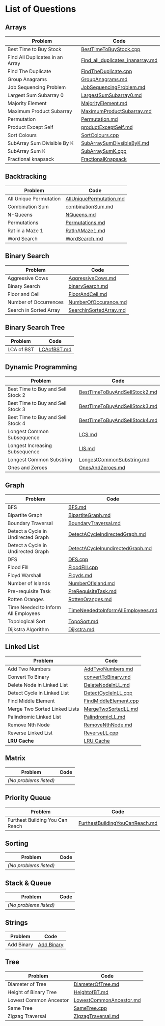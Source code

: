 # **List of Questions**

## Arrays

| Problem                           | Code                                                                                       |
|-----------------------------------|--------------------------------------------------------------------------------------------|
| Best Time to Buy Stock            | [BestTimeToBuyStock.cpp](TopicWiseProblems/Arrays/BestTimeToBuyStock.cpp)                  |
| Find All Duplicates in an Array   | [Find_all_duplicates_inanarray.md](TopicWiseProblems/Arrays/Find_all_duplicates_inanarray.md)|
| Find The Duplicate                | [FindTheDuplicate.cpp](TopicWiseProblems/Arrays/FindTheDuplicate.cpp)                      |
| Group Anagrams                    | [GroupAnagrams.md](TopicWiseProblems/Arrays/GroupAnagrams.md)                              |
| Job Sequencing Problem            | [JobSequencingProblem.md](TopicWiseProblems/Arrays/JobSequencingProblem.md)                |
| Largest Sum Subarray 0            | [LargestSumSubarray0.md](TopicWiseProblems/Arrays/LargestSumSubarray0.md)                  |
| Majority Element                  | [MajorityElement.md](TopicWiseProblems/Arrays/MajorityElement.md)                          |
| Maximum Product Subarray          | [MaximumProductSubarray.md](TopicWiseProblems/Arrays/MaximumProductSubarray.md)            |
| Permutation                       | [Permutation.md](TopicWiseProblems/Arrays/Permutation.md)                                  |
| Product Except Self               | [productExceptSelf.md](TopicWiseProblems/Arrays/productExceptSelf.md)                      |
| Sort Colours                      | [SortColours.cpp](TopicWiseProblems/Arrays/SortColours.cpp)                                |
| SubArray Sum Divisible By K       | [SubArraySumDivsibleByK.md](TopicWiseProblems/Arrays/SubArraySumDivsibleByK.md)            |
| SubArray Sum K                    | [SubArraySumK.cpp](TopicWiseProblems/Arrays/SubArraySumK.cpp)                              |
| Fractional knapsack                   | [FractionalKnapsack](TopicWiseProblems/Arrays/FractionalKnapsack.md)                              |


## Backtracking

| Problem                  | Code                                                                                      |
|--------------------------|-------------------------------------------------------------------------------------------|
| All Unique Permutation    | [AllUniquePermutation.md](TopicWiseProblems/Backtracking/AllUniquePermutation.md)         |
| Combination Sum           | [combinationSum.md](TopicWiseProblems/Backtracking/combinationSum.md)                     |
| N-Queens                  | [NQueens.md](TopicWiseProblems/Backtracking/NQueens.md)                                   |
| Permutations              | [Permutations.md](TopicWiseProblems/Backtracking/Permutations.md)                         |
| Rat in a Maze 1           | [RatlnAMaze1.md](TopicWiseProblems/Backtracking/RatlnAMaze1.md)                           |
| Word Search               | [WordSearch.md](TopicWiseProblems/Backtracking/WordSearch.md)                             |

## Binary Search

| Problem                  | Code                                                                                      |
|--------------------------|-------------------------------------------------------------------------------------------|
| Aggressive Cows           | [AggressiveCows.md](TopicWiseProblems/binarySearch/AggressiveCows.md)                    |
| Binary Search             | [binarySearch.md](TopicWiseProblems/binarySearch/binarySearch.md)                         |
| Floor and Ceil            | [FloorAndCeil.md](TopicWiseProblems/binarySearch/FloorAndCeil.md)                         |
| Number of Occurrences     | [NumberOfOccurance.md](TopicWiseProblems/binarySearch/NumberOfOccurance.md)               |
| Search in Sorted Array    | [SearchlnSortedArray.md](TopicWiseProblems/binarySearch/SearchlnSortedArray.md)           |

## Binary Search Tree

| Problem                  | Code                                                                                      |
|--------------------------|-------------------------------------------------------------------------------------------|
| LCA of BST               | [LCAofBST.md](TopicWiseProblems/BinarySearchTree/LCAofBST.md)                              |

## Dynamic Programming

| Problem                          | Code                                                                                                 |
|----------------------------------|------------------------------------------------------------------------------------------------------|
| Best Time to Buy and Sell Stock 2| [BestTimeToBuyAndSellStock2.md](TopicWiseProblems/DynamicProgramming/BestTimeToBuyAndSellStock2.md)   |
| Best Time to Buy and Sell Stock 3| [BestTimeToBuyAndSelIStock3.md](TopicWiseProblems/DynamicProgramming/BestTimeToBuyAndSelIStock3.md)   |
| Best Time to Buy and Sell Stock 4| [BestTimeToBuyAndSeIIStock4.md](TopicWiseProblems/DynamicProgramming/BestTimeToBuyAndSeIIStock4.md)   |
| Longest Common Subsequence       | [LCS.md](TopicWiseProblems/DynamicProgramming/LCS.md)                                                |
| Longest Increasing Subsequence   | [LIS.md](TopicWiseProblems/DynamicProgramming/LIS.md)                                                |
| Longest Common Substring         | [LongestCommonSubstring.md](TopicWiseProblems/DynamicProgramming/LongestCommonSubstring.md)          |
| Ones and Zeroes                  | [OnesAndZeroes.md](TopicWiseProblems/DynamicProgramming/OnesAndZeroes.md)                            |

## Graph

| Problem                        | Code                                                                                                 |
|--------------------------------|------------------------------------------------------------------------------------------------------|
| BFS                            | [BFS.md](TopicWiseProblems/Graph/BFS.md)                                                             |
| Bipartite Graph                | [BipartiteGraph.md](TopicWiseProblems/Graph/BipartiteGraph.md)                                       |
| Boundary Traversal             | [BoundaryTraversal.md](TopicWiseProblems/Graph/BoundaryTraversal.md)                                 |
| Detect a Cycle in Undirected Graph | [DetectACyclelndirectedGraph.md](TopicWiseProblems/Graph/DetectACyclelndirectedGraph.md)           |
| Detect a Cycle in Undirected Graph | [DetectACyclelnundirectedGraph.md](TopicWiseProblems/Graph/DetectACyclelnundirectedGraph.md)       |
| DFS                            | [DFS.cpp](TopicWiseProblems/Graph/DFS.cpp)                                                           |
| Flood Fill                     | [FloodFlll.cpp](TopicWiseProblems/Graph/FloodFlll.cpp)                                               |
| Floyd Warshall                 | [Floyds.md](TopicWiseProblems/Graph/Floyds.md)                                                       |
| Number of Islands              | [NumberOflsland.md](TopicWiseProblems/Graph/NumberOflsland.md)                                       |
| Pre-requisite Task             | [PreRequisiteTask.md](TopicWiseProblems/Graph/PreRequisiteTask.md)                                   |
| Rotten Oranges                 | [RottenOranges.md](TopicWiseProblems/Graph/RottenOranges.md)                                         |
| Time Needed to Inform All Employees | [TimeNeededtolnformAllEmployees.md](TopicWiseProblems/Graph/TimeNeededtolnformAllEmployees.md)    |
| Topological Sort               | [TopoSort.md](TopicWiseProblems/Graph/TopoSort.md)                                                   |
| Dijkstra Algorithm              | [Dijkstra.md](TopicWiseProblems/Graph/Dijkstra.md)                                                   |

## Linked List

| Problem                | Code                                                                                       |
|------------------------|--------------------------------------------------------------------------------------------|
| Add Two Numbers         | [AddTwoNumbers.md](TopicWiseProblems/LinkedList/AddTwoNumbers.md)                          |
| Convert To Binary       | [convertToBinary.md](TopicWiseProblems/LinkedList/convertToBinary.md)                      |
| Delete Node in Linked List | [DeleteNodelnLL.md](TopicWiseProblems/LinkedList/DeleteNodelnLL.md)                     |
| Detect Cycle in Linked List | [DetectCycIeInLL.cpp](TopicWiseProblems/LinkedList/DetectCycIeInLL.cpp)                |
| Find Middle Element     | [FindMiddIeEIement.cpp](TopicWiseProblems/LinkedList/FindMiddIeEIement.cpp)                |
| Merge Two Sorted Linked Lists | [MergeTwoSortedLL.md](TopicWiseProblems/LinkedList/MergeTwoSortedLL.md)              |
| Palindromic Linked List | [PalindromicLL.md](TopicWiseProblems/LinkedList/PalindromicLL.md)                          |
| Remove Nth Node         | [RemoveNthNode.md](TopicWiseProblems/LinkedList/RemoveNthNode.md)                          |
| Reverse Linked List     | [ReverseLL.cpp](TopicWiseProblems/LinkedList/ReverseLL.cpp)                                |
| **LRU Cache**   | [LRU Cache](TopicWiseProblems/LinkedList/LRUCache.md)                                |

## Matrix

| Problem | Code |
|---------|------|
| *(No problems listed)* | |

## Priority Queue

| Problem                        | Code                                                                                                 |
|--------------------------------|------------------------------------------------------------------------------------------------------|
| Furthest Building You Can Reach| [FurthestBuildingYouCanReach.md](TopicWiseProblesms/Priority_queue/FurthestBuildingYouCanReach.md)    |

## Sorting

| Problem | Code |
|---------|------|
| *(No problems listed)* | |

## Stack & Queue

| Problem | Code |
|---------|------|
| *(No problems listed)* | |

## Strings

| Problem   | Code                                                                          |
|-----------|-------------------------------------------------------------------------------|
| Add Binary| [Add Binary](TopicWiseProblems/Strings/addBinary.md)                          |

## Tree

| Problem                       | Code                                                                                     |
|-------------------------------|------------------------------------------------------------------------------------------|
| Diameter of Tree              | [DiameterOfTree.md](TopicWiseProblems/Tree/DiameterOfTree.md)                             |
| Height of Binary Tree         | [HeightofBT.md](TopicWiseProblems/Tree/HeightofBT.md)                                     |
| Lowest Common Ancestor        | [LowestCommonAncestor.md](TopicWiseProblems/Tree/LowestCommonAncestor.md)                 |
| Same Tree                     | [SameTree.cpp](TopicWiseProblems/Tree/SameTree.cpp)                                       |
| Zigzag Traversal              | [ZigzagTraversal.md](TopicWiseProblems/Tree/ZigzagTraversal.md)                           |
